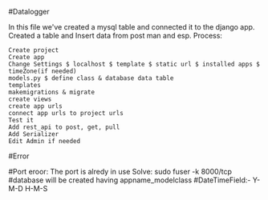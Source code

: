 #Datalogger

In this file we've created a mysql table and connected it to the django app. Created a table and Insert data from post man and esp.
Process:

    Create project
    Create app
    Change Settings $ localhost $ template $ static url $ installed apps $ timeZone(if needed)
    models.py $ define class & database data table
    templates
    makemigrations & migrate
    create views
    create app urls
    connect app urls to project urls
    Test it
    Add rest_api to post, get, pull
    Add Serializer
    Edit Admin if needed

#Error

#Port eroor: The port is alredy in use Solve: sudo fuser -k 8000/tcp
#database will be created having appname_modelclass
#DateTimeField:- Y-M-D H-M-S
